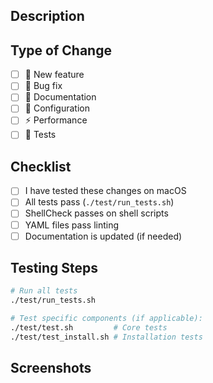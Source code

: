 ## Description
<!-- Brief description of your changes -->

## Type of Change
- [ ] 🚀 New feature
- [ ] 🐛 Bug fix
- [ ] 📝 Documentation
- [ ] 🔧 Configuration
- [ ] ⚡️ Performance
- [ ] 🧪 Tests

## Checklist
- [ ] I have tested these changes on macOS
- [ ] All tests pass (`./test/run_tests.sh`)
- [ ] ShellCheck passes on shell scripts
- [ ] YAML files pass linting
- [ ] Documentation is updated (if needed)

## Testing Steps
```bash
# Run all tests
./test/run_tests.sh

# Test specific components (if applicable):
./test/test.sh         # Core tests
./test/test_install.sh # Installation tests
```

## Screenshots
<!-- If applicable, add screenshots -->
